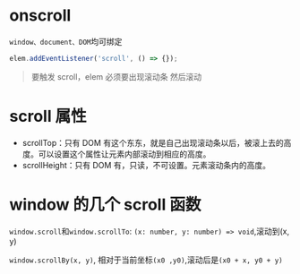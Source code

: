 # onscroll

`window、document、DOM`均可绑定

```js
elem.addEventListener('scroll', () => {});
```

> 要触发 scroll，elem 必须要出现滚动条 然后滚动

# scroll 属性

- scrollTop：只有 DOM 有这个东东，就是自己出现滚动条以后，被滚上去的高度。可以设置这个属性让元素内部滚动到相应的高度。
- scrollHeight：只有 DOM 有，只读，不可设置。元素滚动条内的高度。

# window 的几个 scroll 函数

`window.scroll`和`window.scrollTo`: `(x: number, y: number) => void`,滚动到(x, y)

`window.scrollBy(x, y)`, 相对于当前坐标`(x0 ,y0)`,滚动后是`(x0 + x, y0 + y)`
